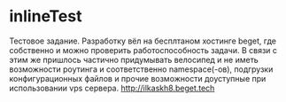 # inlineTest
Тестовое задание.
Разработку вёл на бесплтаном хостинге beget, где собственно и можно проверить работоспособность задачи.
В связи с этим же пришлось частично придумывать велосипед и не иметь возможности роутинга
и соответственно namespace(-ов), подгрузки конфигурационных файлов и прочие возможности доуступные при
использовании vps сервера. 
http://ilkaskh8.beget.tech
